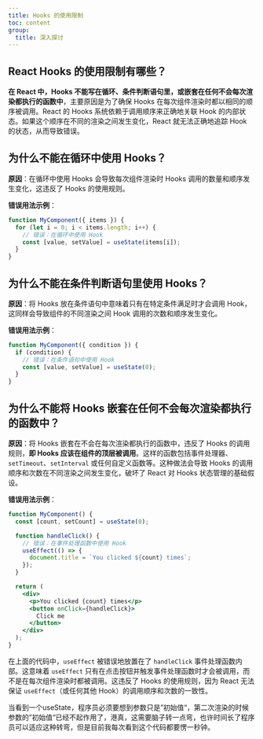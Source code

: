 ```yaml
---
title: Hooks 的使用限制
toc: content
group:
  title: 深入探讨
---
```


## React Hooks 的使用限制有哪些？

**在 React 中，Hooks 不能写在循环、条件判断语句里，或嵌套在任何不会每次渲染都执行的函数中**，主要原因是为了确保 Hooks 在每次组件渲染时都以相同的顺序被调用。React 的 Hooks 系统依赖于调用顺序来正确地关联 Hook 的内部状态。如果这个顺序在不同的渲染之间发生变化，React 就无法正确地追踪 Hook 的状态，从而导致错误。

## 为什么不能在循环中使用 Hooks？

**原因**：在循环中使用 Hooks 会导致每次组件渲染时 Hooks 调用的数量和顺序发生变化，这违反了 Hooks 的使用规则。

**错误用法示例**：

```jsx | pure
function MyComponent({ items }) {
  for (let i = 0; i < items.length; i++) {
    // 错误：在循环中使用 Hook
    const [value, setValue] = useState(items[i]);
  }
}
```

## 为什么不能在条件判断语句里使用 Hooks？

**原因**：将 Hooks 放在条件语句中意味着只有在特定条件满足时才会调用 Hook，这同样会导致组件的不同渲染之间 Hook 调用的次数和顺序发生变化。

**错误用法示例**：

```jsx | pure
function MyComponent({ condition }) {
  if (condition) {
    // 错误：在条件语句中使用 Hook
    const [value, setValue] = useState(0);
  }
}
```

## 为什么不能将 Hooks 嵌套在任何不会每次渲染都执行的函数中？

**原因**：将 Hooks 嵌套在不会在每次渲染都执行的函数中，违反了 Hooks 的调用规则，**即 Hooks 应该在组件的顶层被调用**。这样的函数包括事件处理器、`setTimeout`、`setInterval` 或任何自定义函数等。这种做法会导致 Hooks 的调用顺序和次数在不同渲染之间发生变化，破坏了 React 对 Hooks 状态管理的基础假设。

**错误用法示例**：

```jsx | pure
function MyComponent() {
  const [count, setCount] = useState(0);

  function handleClick() {
    // 错误：在事件处理函数中使用 Hook
    useEffect(() => {
      document.title = `You clicked ${count} times`;
    });
  }

  return (
    <div>
      <p>You clicked {count} times</p>
      <button onClick={handleClick}>
        Click me
      </button>
    </div>
  );
}
```

在上面的代码中，`useEffect` 被错误地放置在了 `handleClick` 事件处理函数内部。这意味着 `useEffect` 只有在点击按钮并触发事件处理函数时才会被调用，而不是在每次组件渲染时都被调用。这违反了 Hooks 的使用规则，因为 React 无法保证 `useEffect`（或任何其他 Hook）的调用顺序和次数的一致性。


当看到一个useState，程序员必须要想到参数只是”初始值“，第二次渲染的时候参数的”初始值“已经不起作用了，港真，这需要脑子转一点弯，也许时间长了程序员可以适应这种转弯，但是目前我每次看到这个代码都要愣一秒钟。
